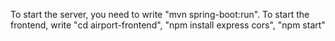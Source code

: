 To start the server, you need to write "mvn spring-boot:run".
To start the frontend, write "cd airport-frontend", "npm install express cors", "npm start"

